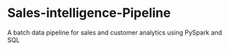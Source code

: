 # Sales-intelligence-Pipeline
A batch data pipeline for sales and customer analytics using PySpark and SQL






